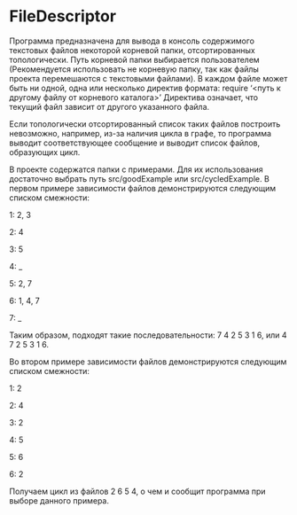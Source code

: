 # FileDescriptor

Программа предназначена для вывода в консоль содержимого текстовых файлов некоторой корневой папки, отсортированных топологически. Путь корневой папки выбирается пользователем (Рекомендуется использовать не корневую папку, так как файлы проекта перемешаются с текстовыми файлами). В каждом файле может быть ни одной, одна или несколько директив формата:
require ‘<путь к другому файлу от корневого каталога>’
Директива означает, что текущий файл зависит от другого указанного файла.

Если топологически отсортированный список таких файлов построить невозможно, например, из-за наличия цикла в графе, то программа выводит соответствующее сообщение и выводит список файлов, образующих цикл.

В проекте содержатся папки с примерами. Для их использования достаточно выбрать путь src/goodExample или src/cycledExample. В первом примере зависимости файлов демонстрируются следующим списком смежности:

1: 2, 3

2: 4

3: 5

4: _

5: 2, 7

6: 1, 4, 7

7: _


Таким образом, подходят такие последовательности: 7 4 2 5 3 1 6, или 4 7 2 5 3 1 6.

Во втором примере зависимости файлов демонстрируются следующим списком смежности:

1: 2

2: 4

3: 2

4: 5

5: 6

6: 2


Получаем цикл из файлов 2 6 5 4, о чем и сообщит программа при выборе данного примера.
